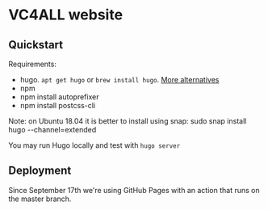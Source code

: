 # VC4ALL website

## Quickstart

Requirements:

* hugo. `apt get hugo` or `brew install hugo`. [More alternatives](https://gohugo.io/getting-started/installing/)
* npm
* npm install autoprefixer
* npm install postcss-cli

Note: on Ubuntu 18.04 it is better to install using snap: 
sudo snap install hugo --channel=extended 

You may run Hugo locally and test with `hugo server` 

## Deployment 

Since September 17th we're using GitHub Pages with an action that runs on the master branch.

